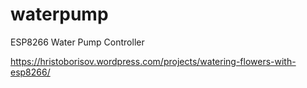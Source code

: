 # waterpump
ESP8266 Water Pump Controller

https://hristoborisov.wordpress.com/projects/watering-flowers-with-esp8266/
